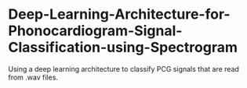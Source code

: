 # Deep-Learning-Architecture-for-Phonocardiogram-Signal-Classification-using-Spectrogram
Using a deep learning architecture to classify PCG signals that are read from .wav files.
